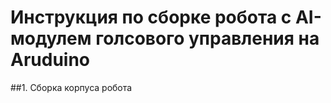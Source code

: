 # Инструкция по сборке робота с AI-модулем голсового управления на Aruduino
##1. Сборка корпуса робота

